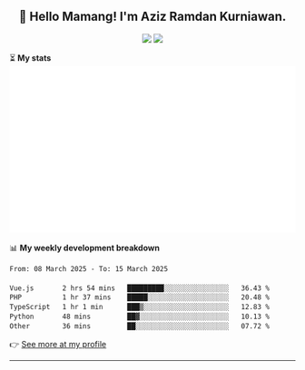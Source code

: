 <h2 align="center">👋 Hello Mamang! I'm Aziz Ramdan Kurniawan.</h2>  
<p align="center">
  <img src="https://komarev.com/ghpvc/?username=azizramdan">
  <img src="https://wakatime.com/badge/user/90056fa0-4c31-4eca-954e-2a3ac05896f9.svg">
</p>
    
⏳ **My stats**  
![](https://raw.githubusercontent.com/azizramdan/github-stats/master/generated/overview.svg#gh-dark-mode-only)

📊 **My weekly development breakdown**
<!--START_SECTION:waka-->

```txt
From: 08 March 2025 - To: 15 March 2025

Vue.js       2 hrs 54 mins   █████████░░░░░░░░░░░░░░░░   36.43 %
PHP          1 hr 37 mins    █████░░░░░░░░░░░░░░░░░░░░   20.48 %
TypeScript   1 hr 1 min      ███▒░░░░░░░░░░░░░░░░░░░░░   12.83 %
Python       48 mins         ██▓░░░░░░░░░░░░░░░░░░░░░░   10.13 %
Other        36 mins         ██░░░░░░░░░░░░░░░░░░░░░░░   07.72 %
```

<!--END_SECTION:waka-->
👉 [See more at my profile](https://wakatime.com/@azizramdan)
***
